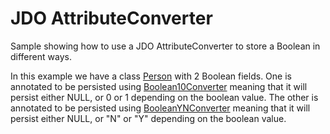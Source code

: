 JDO AttributeConverter
======================

Sample showing how to use a JDO AttributeConverter to store a Boolean in different ways.

In this example we have a class [Person](https://github.com/datanucleus/samples-jdo/blob/master/attribute_converter/src/main/java/mydomain/model/Person.java) with 2 Boolean fields. 
One is annotated to be persisted using [Boolean10Converter](https://github.com/datanucleus/samples-jdo/blob/master/attribute_converter/src/main/java/mydomain/model/Boolean10Converter.java)
meaning that it will persist either NULL, or 0 or 1 depending on the boolean value.
The other is annotated to be persisted using [BooleanYNConverter](https://github.com/datanucleus/samples-jdo/blob/master/attribute_converter/src/main/java/mydomain/model/BooleanYNConverter.java)
meaning that it will persist either NULL, or "N" or "Y" depending on the boolean value.

